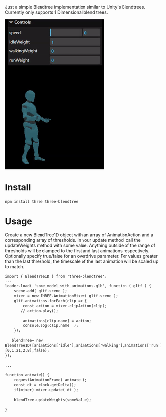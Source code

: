 Just a simple Blendtree implementation similar to Unity's Blendtrees.
Currently only supports 1 Dimensional blend trees.

![Sample Animation](anim.gif)

# Install

`npm install three three-blendtree`

# Usage

Create a new BlendTree1D object with an array of AnimationAction and a corresponding array of thresholds. 
In your update method, call the updateWeights method with some value.  Anything outside of the range of thresholds will be clamped to the first and last animations respectively. 
Optionally specify true/false for an overdrive parameter. For values greater than the last threshold, the timescale of the last animation will be scaled up to match.  

```
import { BlendTree1D } from 'three-blendtree';
...
loader.load( 'some_model_with_animations.glb', function ( gltf ) {
    scene.add( gltf.scene );
    mixer = new THREE.AnimationMixer( gltf.scene );
    gltf.animations.forEach(clip => {
        const action = mixer.clipAction(clip);
       // action.play();
        
        animations[clip.name] = action;
        console.log(clip.name  );
    });

   blendTree= new BlendTree1D([animations['idle'],animations['walking'],animations['run']],[0,1.21,2.8],false);
});

...

function animate() {
	requestAnimationFrame( animate );
    const dt = clock.getDelta();
	if(mixer) mixer.update( dt );

    blendTree.updateWeights(someValue);
 
}
```
